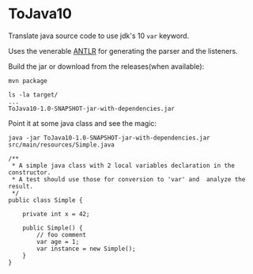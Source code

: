 # ToJava10

Translate java source code to use jdk's 10 `var` keyword.

Uses the venerable [ANTLR](www.antlr.org) for generating the parser and the listeners.

Build the jar or download from the releases(when available):
```
mvn package

ls -la target/
...
ToJava10-1.0-SNAPSHOT-jar-with-dependencies.jar
```

Point it at some java class and see the magic:
```
java -jar ToJava10-1.0-SNAPSHOT-jar-with-dependencies.jar src/main/resources/Simple.java

/**
 * A simple java class with 2 local variables declaration in the constructor.
 * A test should use those for conversion to 'var' and  analyze the result.
 */
public class Simple {

    private int x = 42;

    public Simple() {
        // foo comment
        var age = 1;
        var instance = new Simple();
    }
}
```
